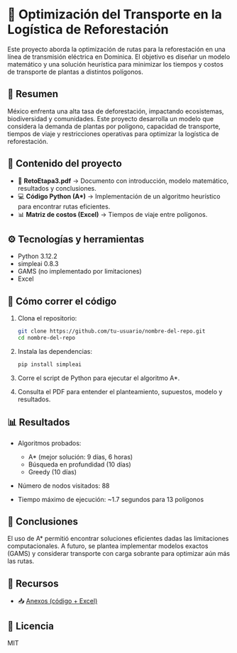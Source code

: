 # 🌳 Optimización del Transporte en la Logística de Reforestación

Este proyecto aborda la optimización de rutas para la reforestación en una línea de transmisión eléctrica en Dominica. El objetivo es diseñar un modelo matemático y una solución heurística para minimizar los tiempos y costos de transporte de plantas a distintos polígonos.

## 📖 Resumen

México enfrenta una alta tasa de deforestación, impactando ecosistemas, biodiversidad y comunidades. Este proyecto desarrolla un modelo que considera la demanda de plantas por polígono, capacidad de transporte, tiempos de viaje y restricciones operativas para optimizar la logística de reforestación.

## 📂 Contenido del proyecto

- 📄 **RetoEtapa3.pdf** → Documento con introducción, modelo matemático, resultados y conclusiones.
- 💻 **Código Python (A\*)** → Implementación de un algoritmo heurístico para encontrar rutas eficientes.
- 📊 **Matriz de costos (Excel)** → Tiempos de viaje entre polígonos.

## ⚙️ Tecnologías y herramientas

- Python 3.12.2
- simpleai 0.8.3
- GAMS (no implementado por limitaciones)
- Excel

## 🚀 Cómo correr el código

1. Clona el repositorio:
    ```bash
    git clone https://github.com/tu-usuario/nombre-del-repo.git
    cd nombre-del-repo
    ```

2. Instala las dependencias:
    ```bash
    pip install simpleai
    ```

3. Corre el script de Python para ejecutar el algoritmo A\*.

4. Consulta el PDF para entender el planteamiento, supuestos, modelo y resultados.

## 📊 Resultados

- Algoritmos probados:
  - A\* (mejor solución: 9 días, 6 horas)
  - Búsqueda en profundidad (10 días)
  - Greedy (10 días)

- Número de nodos visitados: 88  
- Tiempo máximo de ejecución: ~1.7 segundos para 13 polígonos

## 📌 Conclusiones

El uso de A\* permitió encontrar soluciones eficientes dadas las limitaciones computacionales. A futuro, se plantea implementar modelos exactos (GAMS) y considerar transporte con carga sobrante para optimizar aún más las rutas.

## 📎 Recursos

- 📥 [Anexos (código + Excel)](https://drive.google.com/file/d/1Q_p1ApTLg0WZowWjBJYkuG4oktcmYGds/view?usp=sharing)


## 📄 Licencia

MIT

